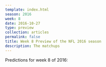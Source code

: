 ```yaml
---
template: index.html
season: 2016
week: 8
date: 2016-10-27
type: preview
collection: articles
permalink: false
title: Week 8 Preview of the NFL 2016 season
description: The matchups
---
```


Predictions for week 8 of 2016:

